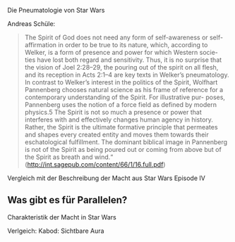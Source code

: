 Die Pneumatologie von Star Wars

Andreas Schüle:
> The Spirit of God does not need any form of self-awareness or self-affirmation in order to be true to its nature, which, according to Welker, is a form of presence and power for which Western socie- ties have lost both regard and sensitivity. Thus, it is no surprise that the vision of Joel 2:28–29, the pouring out of the spirit on all flesh, and its reception in Acts 2:1–4 are key texts in Welker’s pneumatology.
> In contrast to Welker’s interest in the politics of the Spirit, Wolfhart Pannenberg chooses natural science as his frame of reference for a contemporary understanding of the Spirit. For illustrative pur- poses, Pannenberg uses the notion of a force field as defined by modern physics.5 The Spirit is not so much a presence or power that interferes with and effectively changes human agency in history. Rather, the Spirit is the ultimate formative principle that permeates and shapes every created entity and moves them towards their eschatological fulfillment. The dominant biblical image in Pannenberg is not of the Spirit as being poured out or coming from above but of the Spirit as breath and wind.“
(http://int.sagepub.com/content/66/1/16.full.pdf)

Vergleich mit der Beschreibung der Macht aus Star Wars Episode IV

## Was gibt es für Parallelen?

Charakteristik der Macht in Star Wars

Verlgeich: Kabod: Sichtbare Aura